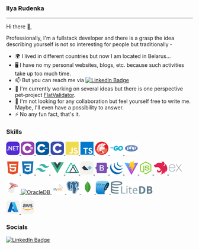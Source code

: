 ### Ilya Rudenka 
---

Hi there 👋,

Professionally, I'm a fullstack developer and there is a grasp the idea describing yourself is not so interesting for people but traditionally -

- 🌍 I lived in different countries but now I am located in Belarus...
- 🖥️ I have no my personal websites, blogs, etc. because such activities take up too much time.
- 📫 But you can reach me via  [![Linkedin Badge](https://img.shields.io/badge/-linkedin-blue?style=flat&logo=linkedin&logoColor=white)](https://www.linkedin.com/in/ilya-rudenka-398877203)
- 🚀 I'm currently working on several ideas but there is one perspective pet-project [FlatValidator](http://github.com/belset/FlatValidator).
- 👯 I'm not looking for any collaboration but feel yourself free to write me. Maybe, I'll even have a possibility to answer.
- ⚡ No any fun fact, that's it.


### Skills

<p align="left">
  <a href="https://learn.microsoft.com/en-us/dotnet/" target="_blank" rel="noreferrer">
    <img src="icons/skills/DotNet.svg" width="36" height="36" alt=".NET" />
  </a>
  <a href="https://learn.microsoft.com/en-us/dotnet/csharp/" target="_blank" rel="noreferrer">
    <img src="icons/skills/CS.svg" width="36" height="36" alt="C#" />
  </a>
  <a href="https://devdocs.io/cpp/" target="_blank" rel="noreferrer">
    <img src="icons/skills/CPP.svg" width="36" height="36" alt="C++" />
  </a>
  <a href="https://devdocs.io/c/" target="_blank" rel="noreferrer">
    <img src="icons/skills/C.svg" width="36" height="36" alt="C" />
  </a>
  <a href="https://developer.mozilla.org/en-US/docs/Web/JavaScript" target="_blank" rel="noreferrer">
    <img src="icons/skills/javascript-colored.svg" width="36" height="36" alt="Javascript" />
  </a>
  <a href="https://www.typescriptlang.org/" target="_blank" rel="noreferrer">
    <img src="icons/skills/typescript-colored.svg" width="36" height="36" alt="Typescript" />
  </a>
  <a href="https://www.typescriptlang.org/" target="_blank" rel="noreferrer">
    <img src="icons/skills/borland-delphi.svg" width="36" height="36" alt="Borland Delphi" />
  </a>
  <a href="https://go.dev/doc/" target="_blank" rel="noreferrer">
    <img src="icons/skills/go-colored.svg" width="36" height="36" alt="Go" />
  </a>
  <a href="https://devdocs.io/php/" target="_blank" rel="noreferrer">
    <img src="icons/skills/php-colored.svg" width="36" height="36" alt="Go" />
  </a>
</p>  
<p align="left">
  <a href="https://developer.mozilla.org/en-US/docs/Glossary/HTML5" target="_blank" rel="noreferrer">
    <img src="icons/skills/html5-colored.svg" height="36" alt="HTML5" />
  </a>
  <a href="https://www.w3.org/TR/CSS/#css" target="_blank" rel="noreferrer">
    <img src="icons/skills/css3-colored.svg" height="36" alt="CSS" />
  </a>
  <a href="https://tailwindcss.com/" target="_blank" rel="noreferrer">
    <img src="icons/skills/tailwindcss-colored.svg" height="36" alt="TailwindCSS" />
  </a>
  <a href="https://vuejs.org/" target="_blank" rel="noreferrer">
    <img src="icons/skills/vuejs-colored.svg" height="36" alt="VueJS" />
  </a>
  <a href="https://nuxt.com/" target="_blank" rel="noreferrer">
    <img src="icons/skills/nuxtjs-colored.svg" height="36" alt="NuxtJS" />
  </a>
  <a href="https://alpine.js/" target="_blank" rel="noreferrer">
    <img src="icons/skills/AlpineJS-Light.svg" height="36" alt="AlpineJS" />
  </a>
  <a href="https://getbootstrap.com/" target="_blank" rel="noreferrer">
    <img src="icons/skills/bootstrap-colored.svg" height="36" alt="Bootstrap" />
  </a>
  <a href="https://jquery.com/" target="_blank" rel="noreferrer">
    <img src="icons/skills/jquery-colored.svg" height="36" alt="jQuery" />
  </a>
  <a href="https://vitejs.dev/" target="_blank" rel="noreferrer">
    <img src="icons/skills/vite-colored.svg" height="36" alt="Vite" />
  </a>
  <a href="https://nodejs.org/en/" target="_blank" rel="noreferrer">
    <img src="icons/skills/nodejs-colored.svg" width="36" height="36" alt="NodeJS" />
  </a>
  <a href="https://docs.nestjs.com/" target="_blank" rel="noreferrer">
    <img src="icons/skills/nestjs-colored.svg" height="36" alt="NestJS" />
  </a>
  <a href="https://expressjs.com/" target="_blank" rel="noreferrer">
    <img src="icons/skills/express.svg" height="36" alt="Express" />
  </a>
</p>  
<p align="left">  
  <a href="https://www.microsoft.com/" target="_blank" rel="noreferrer">
    <img src="icons/skills/microsoft-sql-server.svg" height="36" alt="MS SQL Server" />
  </a>
  <a href="https://www.oracle.com/" target="_blank" rel="noreferrer">
    <img src="icons/skills/oracle-1.svg" height="36" alt="OracleDB" />
  </a>
  <a href="https://www.mysql.com/" target="_blank" rel="noreferrer">
    <img src="icons/skills/mysql.svg" height="36" alt="MySQL" />
  </a>
  <a href="https://www.postgresql.org/" target="_blank" rel="noreferrer">
    <img src="icons/skills/postgresql-colored.svg" height="36" alt="PostgreSQL" />
  </a>
  <a href="https://www.mongodb.com/" target="_blank" rel="noreferrer">
    <img src="icons/skills/mongodb-colored.svg" height="36" alt="MongoDB" />
  </a>
  <a href="https://sqlite.org/" target="_blank" rel="noreferrer">
    <img src="icons/skills/SQLite.svg" height="36" alt="SQLite" />
  </a>
  <a href="https://www.litedb.org/" target="_blank" rel="noreferrer">
    <img src="icons/skills/litedb.svg" height="36" alt="LiteDB" />
  </a>
</p>
<p align="left">  
  <a href="https://www.microsoft.com/" target="_blank" rel="noreferrer">
    <img src="icons/skills/Azure-Light.svg" width="36" height="36" alt="Azure" />
  </a>
  <a href="https://www.aws.com/" target="_blank" rel="noreferrer">
    <img src="icons/skills/AWS-Light.svg" width="36" height="36" alt="AWS" />
  </a>
</p>

### Socials
<div id="badges">
  <a href="https://www.linkedin.com/in/ilya-rudenka-398877203" target="_blank" rel="noreferrer">
    <img src="https://img.shields.io/badge/LinkedIn-blue?style=for-the-badge&logo=linkedin&logoColor=white" alt="LinkedIn Badge"/>
  </a>
</div>
